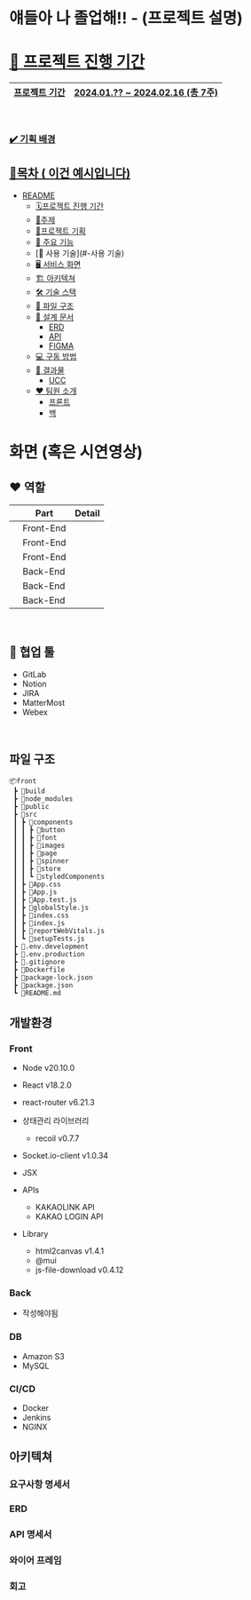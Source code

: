 # 얘들아 나 졸업해!! - (프로젝트 설명)

<a href="![내_프로젝트](/uploads/3a4f11e276a2c02d45489b0a57b0a736/내_프로젝트.gif)">

# :date: 프로젝트 진행 기간
| 프로젝트 기간 | 2024.01.?? ~ 2024.02.16 (총 7주) |
| --- | --- |

<br/>


### :heavy_check_mark: 기획 배경


## 📖목차       ( 이건 예시입니다)
- [README](#readme)
	- [🗓프로젝트 진행 기간](#-프로젝트-진행-기간)
	- [📑주제](#-주제)
	- [🎉프로젝트 기획](#-프로젝트-기획)
	- [🔑 주요 기능](#-주요-기능)
    - [📜 사용 기술](#-사용 기술)
	- [🖥 서비스 화면](#-서비스-화면)
	- [🏗️ 아키텍쳐](#-아키텍쳐)
	- [🛠 기술 스택](#-기술-스택)
	- [📂 파일 구조](#-파일-구조)
	- [📝 설계 문서](#-설계-문서)
	    - [ERD](#erd)
	    - [API](#api)
        - [FIGMA](#FIGMA)
	- [💻 구동 방법](#-구동-방법)
	- [💾 결과물](#-결과물)
	    - [UCC](#UCC)
	- [❤ 팀원 소개](#-팀원-소개)
		- [프론트](#프론트)
		- [백](#백)





# 화면 (혹은 시연영상)




## :heart: 역할

|        | Part      | Detail                                                                                                 |
| ------ | --------- | ------------------------------------------------------------------------------------------------------ |
|  | Front-End |                            |
|  | Front-End  |                             |
|  | Front-End  |                           |
|  | Back-End  |                            |
|  | Back-End |                          |
|  | Back-End |                            |

<br/>

## 🤝 협업 툴

- GitLab
- Notion
- JIRA
- MatterMost
- Webex

<br>

## 파일 구조 
```
📦front
 ┣ 📂build
 ┣ 📂node_modules
 ┣ 📂public
 ┣ 📂src
 ┃ ┣ 📂components
 ┃ ┃ ┣ 📂button
 ┃ ┃ ┣ 📂font
 ┃ ┃ ┣ 📂images
 ┃ ┃ ┣ 📂page
 ┃ ┃ ┣ 📂spinner
 ┃ ┃ ┣ 📂store
 ┃ ┃ ┗ 📂styledComponents
 ┃ ┣ 📜App.css
 ┃ ┣ 📜App.js
 ┃ ┣ 📜App.test.js
 ┃ ┣ 📜globalStyle.js
 ┃ ┣ 📜index.css
 ┃ ┣ 📜index.js
 ┃ ┣ 📜reportWebVitals.js
 ┃ ┗ 📜setupTests.js
 ┣ 📜.env.development
 ┣ 📜.env.production
 ┣ 📜.gitignore
 ┣ 📜Dockerfile
 ┣ 📜package-lock.json
 ┣ 📜package.json
 ┗ 📜README.md
```

## 개발환경


### Front

- Node v20.10.0
- React v18.2.0
- react-router v6.21.3
- 상태관리 라이브러리
  - recoil v0.7.7
- Socket.io-client v1.0.34
- JSX

- APIs
  - KAKAOLINK API
  - KAKAO LOGIN API
- Library
	- html2canvas v1.4.1
	- @mui 
	- js-file-download v0.4.12
	
### Back
- 작성해야됨 

### DB

- Amazon S3
- MySQL

### CI/CD

- Docker
- Jenkins
- NGINX



## 아키텍쳐




### 요구사항 명세서



### ERD


### API 명세서


### 와이어 프레임





### 회고 